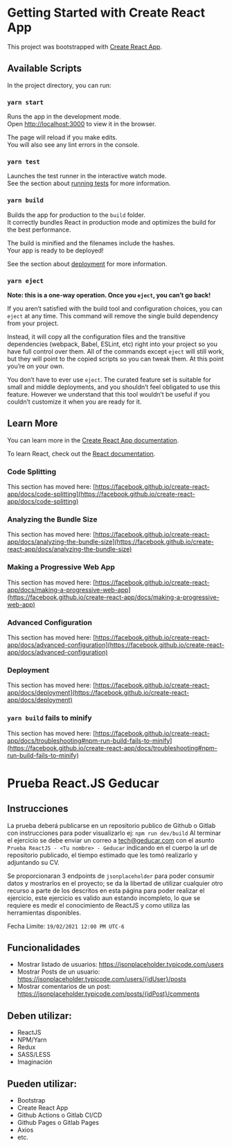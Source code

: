 # Getting Started with Create React App

This project was bootstrapped with [Create React App](https://github.com/facebook/create-react-app).

## Available Scripts

In the project directory, you can run:

### `yarn start`

Runs the app in the development mode.\
Open [http://localhost:3000](http://localhost:3000) to view it in the browser.

The page will reload if you make edits.\
You will also see any lint errors in the console.

### `yarn test`

Launches the test runner in the interactive watch mode.\
See the section about [running tests](https://facebook.github.io/create-react-app/docs/running-tests) for more information.

### `yarn build`

Builds the app for production to the `build` folder.\
It correctly bundles React in production mode and optimizes the build for the best performance.

The build is minified and the filenames include the hashes.\
Your app is ready to be deployed!

See the section about [deployment](https://facebook.github.io/create-react-app/docs/deployment) for more information.

### `yarn eject`

**Note: this is a one-way operation. Once you `eject`, you can’t go back!**

If you aren’t satisfied with the build tool and configuration choices, you can `eject` at any time. This command will remove the single build dependency from your project.

Instead, it will copy all the configuration files and the transitive dependencies (webpack, Babel, ESLint, etc) right into your project so you have full control over them. All of the commands except `eject` will still work, but they will point to the copied scripts so you can tweak them. At this point you’re on your own.

You don’t have to ever use `eject`. The curated feature set is suitable for small and middle deployments, and you shouldn’t feel obligated to use this feature. However we understand that this tool wouldn’t be useful if you couldn’t customize it when you are ready for it.

## Learn More

You can learn more in the [Create React App documentation](https://facebook.github.io/create-react-app/docs/getting-started).

To learn React, check out the [React documentation](https://reactjs.org/).

### Code Splitting

This section has moved here: [https://facebook.github.io/create-react-app/docs/code-splitting](https://facebook.github.io/create-react-app/docs/code-splitting)

### Analyzing the Bundle Size

This section has moved here: [https://facebook.github.io/create-react-app/docs/analyzing-the-bundle-size](https://facebook.github.io/create-react-app/docs/analyzing-the-bundle-size)

### Making a Progressive Web App

This section has moved here: [https://facebook.github.io/create-react-app/docs/making-a-progressive-web-app](https://facebook.github.io/create-react-app/docs/making-a-progressive-web-app)

### Advanced Configuration

This section has moved here: [https://facebook.github.io/create-react-app/docs/advanced-configuration](https://facebook.github.io/create-react-app/docs/advanced-configuration)

### Deployment

This section has moved here: [https://facebook.github.io/create-react-app/docs/deployment](https://facebook.github.io/create-react-app/docs/deployment)

### `yarn build` fails to minify

This section has moved here: [https://facebook.github.io/create-react-app/docs/troubleshooting#npm-run-build-fails-to-minify](https://facebook.github.io/create-react-app/docs/troubleshooting#npm-run-build-fails-to-minify)

# Prueba React.JS Geducar

## Instrucciones

La prueba deberá publicarse en un repositorio publico de Github o Gitlab con instrucciones para poder visualizarlo ej: `npm run dev/build`
Al terminar el ejercicio se debe enviar un correo a tech@geducar.com con el asunto `Prueba ReactJS - <Tu nombre> - Geducar` indicando en el cuerpo la url de repositorio publicado, el tiempo estimado que les tomó realizarlo y adjuntando su CV.

Se proporcionaran 3 endpoints de `jsonplaceholder` para poder consumir datos y mostrarlos en el proyecto; se da la libertad de utilizar cualquier otro recurso a parte de los descritos en esta página para poder realizar el ejercicio, este ejercicio es valido aun estando incompleto, lo que se requiere es medir el conocimiento de ReactJS y como utiliza las herramientas disponibles.

Fecha Limite: `19/02/2021 12:00 PM UTC-6`

## Funcionalidades

- Mostrar listado de usuarios: https://jsonplaceholder.typicode.com/users
- Mostrar Posts de un usuario: https://jsonplaceholder.typicode.com/users/{idUser}/posts
- Mostrar comentarios de un post: https://jsonplaceholder.typicode.com/posts/{idPost}/comments

## Deben utilizar:

- ReactJS
- NPM/Yarn
- Redux
- SASS/LESS
- Imaginación

## Pueden utilizar:

- Bootstrap
- Create React App
- Github Actions o Gitlab CI/CD
- Github Pages o Gitlab Pages
- Axios
- etc.
